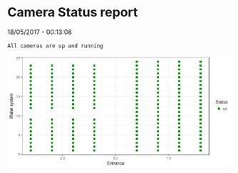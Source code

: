 Camera Status report
================
18/05/2017 - 00:13:08

    All cameras are up and running

![](camreport_files/figure-markdown_github/unnamed-chunk-2-1.png)
